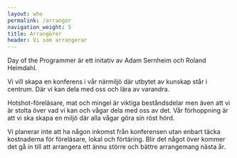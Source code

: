 ```yaml
---
layout: who
permalink: /arrangor
navigation_weight: 5
title: Arrangörer
header: Vi som arrangerar
---
```


Day of the Programmer är ett initativ av Adam Sernheim och Roland Heimdahl. 


Vi vill skapa en konferens i vår närmiljö där utbytet av kunskap står i centrum.
Där vi kan dela med oss och lära av varandra. 

Hotshot-föreläsare, mat och mingel är viktiga beståndsdelar
men även att vi är stolta över vad vi kan och vågar dela med oss av det. Vår förhoppning är att vi ska skapa en miljö där alla vågar göra sin röst hörd.

Vi planerar inte att ha någon inkomst från konferensen utan enbart täcka kostnaderna för föreläsare, 
lokal och förtäring. Blir det något över kommer det gå in till att arrangera ett
ännu större och bättre arrangemang nästa år.
